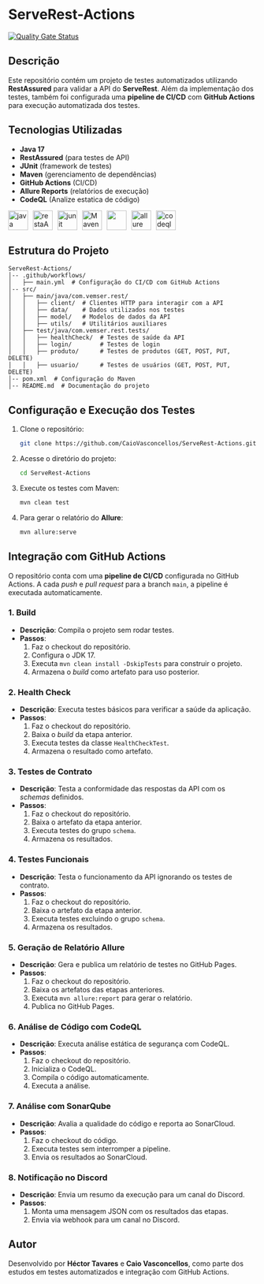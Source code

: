 # ServeRest-Actions
[![Quality Gate Status](https://sonarcloud.io/api/project_badges/measure?project=CaioVasconcellos_ServeRest-Actions&metric=alert_status)](https://sonarcloud.io/summary/new_code?id=CaioVasconcellos_ServeRest-Actions)


## Descrição
Este repositório contém um projeto de testes automatizados utilizando **RestAssured** para validar a API do **ServeRest**. Além da implementação dos testes, também foi configurada uma **pipeline de CI/CD** com **GitHub Actions** para execução automatizada dos testes.

## Tecnologias Utilizadas
- **Java 17**
- **RestAssured** (para testes de API)
- **JUnit** (framework de testes)
- **Maven** (gerenciamento de dependências)
- **GitHub Actions** (CI/CD)
- **Allure Reports** (relatórios de execução)
- **CodeQL** (Analize estatica de código)

<div style="display:flex; gap:10px;">
  <img src="https://cdn.jsdelivr.net/gh/devicons/devicon/icons/java/java-original.svg" height="40" width="40" alt="java logo"  />
  <img src="https://avatars.githubusercontent.com/u/19369327?s=200&v=4" height="40" width="40" alt="restaAssured logo"  />
  <img src="https://junit.org/junit5/assets/img/junit5-logo.png" height="40" width="40" alt="junit logo"  />
  <img src="https://www.svgrepo.com/show/373829/maven.svg" height="40" width="40" alt="Maven logo"  />
  <img src="https://avatars.githubusercontent.com/u/44036562?s=200&v=4" height="40" width="40 alt="Github Actions logo"  />
  <img src="https://avatars.githubusercontent.com/u/5879127?s=48&v=4" height="40" width="40" alt="allure report logo"  />
  <img src="https://www.svgrepo.com/show/373515/codeql.svg" height="40" width="40" alt="codeql logo"  />

</div>

## Estrutura do Projeto
```
ServeRest-Actions/
│-- .github/workflows/
│   ├── main.yml  # Configuração do CI/CD com GitHub Actions
│-- src/
│   ├── main/java/com.vemser.rest/
│   │   ├── client/  # Clientes HTTP para interagir com a API
│   │   ├── data/    # Dados utilizados nos testes
│   │   ├── model/   # Modelos de dados da API
│   │   ├── utils/   # Utilitários auxiliares
│   ├── test/java/com.vemser.rest.tests/
│   │   ├── healthCheck/  # Testes de saúde da API
│   │   ├── login/        # Testes de login
│   │   ├── produto/      # Testes de produtos (GET, POST, PUT, DELETE)
│   │   ├── usuario/      # Testes de usuários (GET, POST, PUT, DELETE)
│-- pom.xml  # Configuração do Maven
│-- README.md  # Documentação do projeto
```

## Configuração e Execução dos Testes
1. Clone o repositório:
   ```sh
   git clone https://github.com/CaioVasconcellos/ServeRest-Actions.git
   ```
2. Acesse o diretório do projeto:
   ```sh
   cd ServeRest-Actions
   ```
3. Execute os testes com Maven:
   ```sh
   mvn clean test
   ```
4. Para gerar o relatório do **Allure**:
   ```sh
   mvn allure:serve
   ```


## Integração com GitHub Actions
O repositório conta com uma **pipeline de CI/CD** configurada no GitHub Actions. A cada  *push* e *pull request* para a branch `main`, a pipeline é executada automaticamente.


### 1. **Build**
- **Descrição**: Compila o projeto sem rodar testes.
- **Passos**:
    1. Faz o checkout do repositório.
    2. Configura o JDK 17.
    3. Executa `mvn clean install -DskipTests` para construir o projeto.
    4. Armazena o *build* como artefato para uso posterior.

### 2. **Health Check**
- **Descrição**: Executa testes básicos para verificar a saúde da aplicação.
- **Passos**:
    1. Faz o checkout do repositório.
    2. Baixa o *build* da etapa anterior.
    3. Executa testes da classe `HealthCheckTest`.
    4. Armazena o resultado como artefato.

### 3. **Testes de Contrato**
- **Descrição**: Testa a conformidade das respostas da API com os *schemas* definidos.
- **Passos**:
    1. Faz o checkout do repositório.
    2. Baixa o artefato da etapa anterior.
    3. Executa testes do grupo `schema`.
    4. Armazena os resultados.

### 4. **Testes Funcionais**
- **Descrição**: Testa o funcionamento da API ignorando os testes de contrato.
- **Passos**:
    1. Faz o checkout do repositório.
    2. Baixa o artefato da etapa anterior.
    3. Executa testes excluindo o grupo `schema`.
    4. Armazena os resultados.

### 5. **Geração de Relatório Allure**
- **Descrição**: Gera e publica um relatório de testes no GitHub Pages.
- **Passos**:
    1. Faz o checkout do repositório.
    2. Baixa os artefatos das etapas anteriores.
    3. Executa `mvn allure:report` para gerar o relatório.
    4. Publica no GitHub Pages.

### 6. **Análise de Código com CodeQL**
- **Descrição**: Executa análise estática de segurança com CodeQL.
- **Passos**:
    1. Faz o checkout do repositório.
    2. Inicializa o CodeQL.
    3. Compila o código automaticamente.
    4. Executa a análise.

### 7. **Análise com SonarQube**
- **Descrição**: Avalia a qualidade do código e reporta ao SonarCloud.
- **Passos**:
    1. Faz o checkout do código.
    2. Executa testes sem interromper a pipeline.
    3. Envia os resultados ao SonarCloud.

### 8. **Notificação no Discord**
- **Descrição**: Envia um resumo da execução para um canal do Discord.
- **Passos**:
    1. Monta uma mensagem JSON com os resultados das etapas.
    2. Envia via webhook para um canal no Discord.



## Autor
Desenvolvido por **Héctor Tavares** e **Caio Vasconcellos**, como parte dos estudos em testes automatizados e integração com GitHub Actions.










